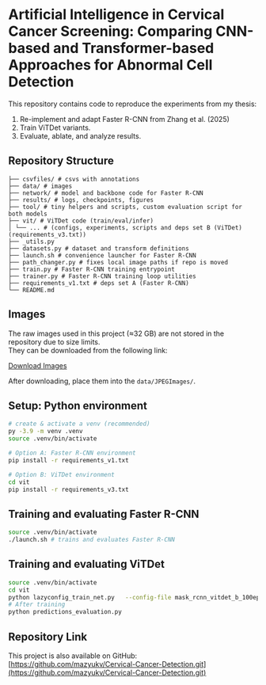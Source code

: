 # Artificial Intelligence in Cervical Cancer Screening: Comparing CNN-based and Transformer-based Approaches for Abnormal Cell Detection

This repository contains code to reproduce the experiments from my thesis:

1. Re-implement and adapt Faster R-CNN from Zhang et al. (2025)
2. Train ViTDet variants.
3. Evaluate, ablate, and analyze results.

## Repository Structure

```
├── csvfiles/ # csvs with annotations
├── data/ # images
├── network/ # model and backbone code for Faster R-CNN
├── results/ # logs, checkpoints, figures
├── tool/ # tiny helpers and scripts, custom evaluation script for both models
├── vit/ # ViTDet code (train/eval/infer)
│ └── ... # (configs, experiments, scripts and deps set B (ViTDet)(requirements_v3.txt))
├── _utils.py
├── datasets.py # dataset and transform definitions
├── launch.sh # convenience launcher for Faster R-CNN
├── path_changer.py # fixes local image paths if repo is moved
├── train.py # Faster R-CNN training entrypoint
├── trainer.py # Faster R-CNN training loop utilities
├── requirements_v1.txt # deps set A (Faster R-CNN)
└── README.md
```

## Images

The raw images used in this project (≈32 GB) are not stored in the repository due to size limits.  
They can be downloaded from the following link:

[Download Images](https://springernature.figshare.com/articles/dataset/A_large_annotated_cervical_cytology_images_dataset_for_AI_models_to_aid_cervical_cancer_screening/27901206)

After downloading, place them into the `data/JPEGImages/`.

## Setup: Python environment

```bash
# create & activate a venv (recommended)
py -3.9 -m venv .venv
source .venv/bin/activate

# Option A: Faster R-CNN environment
pip install -r requirements_v1.txt

# Option B: ViTDet environment
cd vit
pip install -r requirements_v3.txt
```

## Training and evaluating Faster R-CNN

```bash
source .venv/bin/activate
./launch.sh # trains and evaluates Faster R-CNN
```

## Training and evaluating ViTDet

```bash
source .venv/bin/activate
cd vit
python lazyconfig_train_net.py   --config-file mask_rcnn_vitdet_b_100ep.py   train.output_dir=./output/vitdet_b   model.roi_heads.num_classes=1
# After training
python predictions_evaluation.py
```

## Repository Link

This project is also available on GitHub:  
[https://github.com/mazyukv/Cervical-Cancer-Detection.git](https://github.com/mazyukv/Cervical-Cancer-Detection.git)
